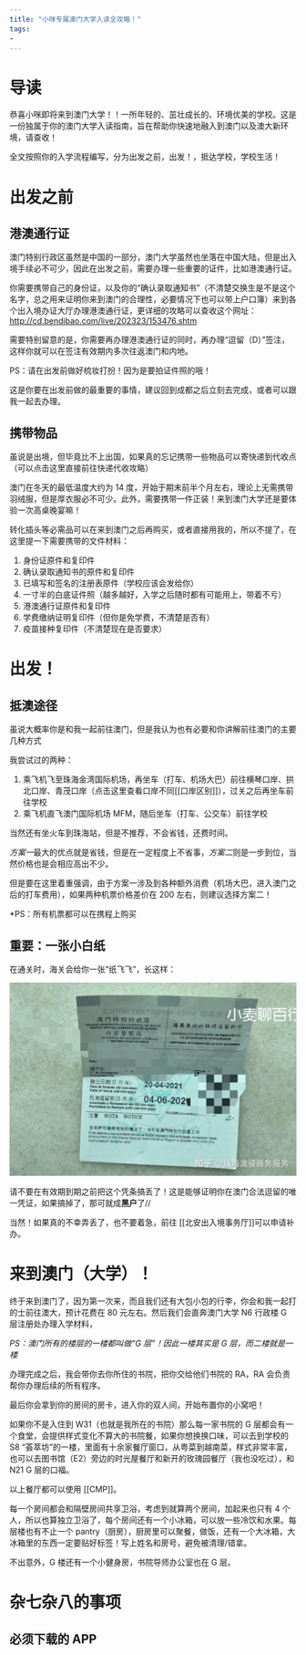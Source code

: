 ```yaml
---
title: "小咪专属澳门大学入读全攻略！"
tags:
- 
---
```


# 导读

恭喜小咪即将来到澳门大学！！一所年轻的、茁壮成长的、环境优美的学校。这是一份独属于你的澳门大学入读指南，旨在帮助你快速地融入到澳门以及澳大新环境，请查收！

全文按照你的入学流程编写，分为出发之前，出发！，抵达学校，学校生活！

# 出发之前

## 港澳通行证

澳门特别行政区虽然是中国的一部分，澳门大学虽然也坐落在中国大陆，但是出入境手续必不可少，因此在出发之前，需要办理一些重要的证件，比如港澳通行证。

你需要携带自己的身份证，以及你的“确认录取通知书”（不清楚交换生是不是这个名字，总之用来证明你来到澳门的合理性，必要情况下也可以带上户口簿）来到各个出入境办证大厅办理港澳通行证，更详细的攻略可以查收这个网址： http://cd.bendibao.com/live/202323/153476.shtm

需要特别留意的是，你需要再办理港澳通行证的同时，再办理“逗留（D）”签注，这样你就可以在签注有效期内多次往返澳门和内地。

PS：请在出发前做好梳妆打扮！因为是要拍证件照的哦！

这是你要在出发前做的最重要的事情，建议回到成都之后立刻去完成，或者可以跟我一起去办理。

## 携带物品

虽说是出境，但毕竟比不上出国，如果真的忘记携带一些物品可以寄快递到代收点（可以点击这里直接前往快递代收攻略）

澳门在冬天的最低温度大约为 14 度，开始于期末前半个月左右，理论上无需携带羽绒服，但是厚衣服必不可少。此外，需要携带一件正装！来到澳门大学还是要体验一次高桌晚宴嘛！

转化插头等必需品可以在来到澳门之后再购买，或者直接用我的，所以不提了，在这里提一下需要携带的文件材料：

1. 身份证原件和复印件
2. 确认录取通知书的原件和复印件
3. 已填写和签名的注册表原件（学校应该会发给你）
4. 一寸半的白底证件照（越多越好，入学之后随时都有可能用上，带着不亏）
5. 港澳通行证原件和复印件
6. 学费缴纳证明复印件（但你是免学费，不清楚是否有）
7. 疫苗接种复印件（不清楚现在是否要求）

# 出发！

## 抵澳途径

虽说大概率你是和我一起前往澳门，但是我认为也有必要和你讲解前往澳门的主要几种方式

我尝试过的两种：

1. 乘飞机飞至珠海金湾国际机场，再坐车（打车、机场大巴）前往横琴口岸、拱北口岸、青茂口岸（点击这里查看口岸不同[[口岸区别]]），过关之后再坐车前往学校
2. 乘飞机直飞澳门国际机场 MFM，随后坐车（打车、公交车）前往学校

当然还有坐火车到珠海站，但是不推荐，不会省钱，还费时间。

*方案一*最大的优点就是省钱，但是在一定程度上不省事，*方案二*则是一步到位，当然价格也是会相应高出不少。

但是要在这里着重强调，由于方案一涉及到各种额外消费（机场大巴，进入澳门之后的打车费用），如果两种机票价格差价在 200 左右，则建议选择方案二！

*PS：所有机票都可以在携程上购买

## 重要：一张小白纸

在通关时，海关会给你一张“纸飞飞”，长这样：

![|400](Pasted%20image%2020230626172130.png)

请不要在有效期到期之前把这个凭条搞丢了！这是能够证明你在澳门合法逗留的唯一凭证，如果搞掉了，那可就成**黑户**了//

当然！如果真的不幸弄丢了，也不要着急，前往 [[北安出入境事务厅]]可以申请补办。

# 来到澳门（大学）！

终于来到澳门了，因为第一次来，而且我们还有大包小包的行李，你会和我一起打的士前往澳大，预计花费在 80 元左右。然后我们会直奔澳门大学 N6 行政楼 G 层注册处办理入学材料，

*PS：澳门所有的楼层的一楼都叫做“G 层”！因此一楼其实是 G 层，而二楼就是一楼*

办理完成之后，我会带你去你所住的书院，把你交给他们书院的 RA，RA 会负责帮你办理后续的所有程序。

最后你会拿到你的房间的房卡，进入你的双人间，开始布置你的小窝吧！

如果你不是入住到 W31（也就是我所在的书院）那么每一家书院的 G 层都会有一个食堂，会提供样式变化不算大的书院餐，如果你想换换口味，可以去到学校的 S8 “荟萃坊”的一楼，里面有十余家餐厅窗口，从粤菜到越南菜，样式非常丰富，也可以去图书馆（E2）旁边的时光屋餐厅和新开的玫瑰园餐厅（我也没吃过），和 N21 G 层的口福。

以上餐厅都可以使用 [[CMP]]。

每一个房间都会和隔壁房间共享卫浴，考虑到就算两个房间，加起来也只有 4 个人，所以也算独立卫浴了，每个房间还有一个小冰箱，可以放一些冷饮和水果。每层楼也有不止一个 pantry（厨房），厨房里可以聚餐，做饭，还有一个大冰箱，大冰箱里的东西一定要贴好标签！写上姓名和房号，避免被清理/错拿。

不出意外，G 楼还有一个小健身房，书院导师办公室也在 G 层。

# 杂七杂八的事项

## 必须下载的 APP